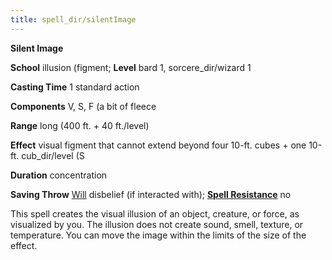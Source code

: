 ```yaml
---
title: spell_dir/silentImage
---
```

 **Silent Image**

**School** illusion (figment; **Level** bard 1, sorcere_dir/wizard 1

**Casting Time** 1 standard action

**Components** V, S, F (a bit of fleece

**Range** long (400 ft. + 40 ft./level)

**Effect** visual figment that cannot extend beyond four 10-ft. cubes + one 10-ft. cub_dir/level (S

**Duration** concentration

**Saving Throw** [Will](../combat#_will) disbelief (if interacted with); **[Spell Resistance](../glossary#_spell-resistance)** no

This spell creates the visual illusion of an object, creature, or force, as visualized by you. The illusion does not create sound, smell, texture, or temperature. You can move the image within the limits of the size of the effect.

